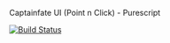 Captainfate UI (Point n Click) - Purescript

[![Build Status](https://travis-ci.org/colin-passiv/captainfate-ui.svg?branch=master)](https://travis-ci.org/colin-passiv/captainfate-ui)

